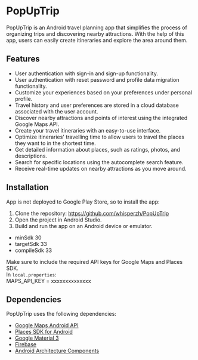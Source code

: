 # PopUpTrip

PopUpTrip is an Android travel planning app that simplifies the process of organizing trips and discovering nearby attractions. 
With the help of this app, users can easily create itineraries and explore the area around them.

## Features
* User authentication with sign-in and sign-up functionality.
* User authentication with reset password and profile data migration functionality.
* Customize your experiences based on your preferences under personal profile.
* Travel history and user preferences are stored in a cloud database associated with the user account.
* Discover nearby attractions and points of interest using the integrated Google Maps API.
* Create your travel itineraries with an easy-to-use interface.
* Optimize itineraries' travelling time to allow users to travel the places they want to in the shortest time. 
* Get detailed information about places, such as ratings, photos, and descriptions.
* Search for specific locations using the autocomplete search feature.
* Receive real-time updates on nearby attractions as you move around.


## Installation
App is not deployed to Google Play Store, so to install the app:

1. Clone the repository: https://github.com/whisperzh/PopUpTrip
2. Open the project in Android Studio.
3. Build and run the app on an Android device or emulator.
- minSdk 30
- targetSdk 33
- compileSdk 33

Make sure to include the required API keys for Google Maps and Places SDK.\
In `local.properties`:\
MAPS_API_KEY = xxxxxxxxxxxxxx

## Dependencies

PopUpTrip uses the following dependencies:
* [Google Maps Android API](https://developers.google.com/maps/documentation/android-sdk/start)
* [Places SDK for Android](https://developers.google.com/maps/documentation/places/android-sdk/start)
* [Google Material 3](https://m3.material.io/)
* [Firebase](https://firebase.google.com/)
* [Android Architecture Components](https://developer.android.com/topic/libraries/architecture)


